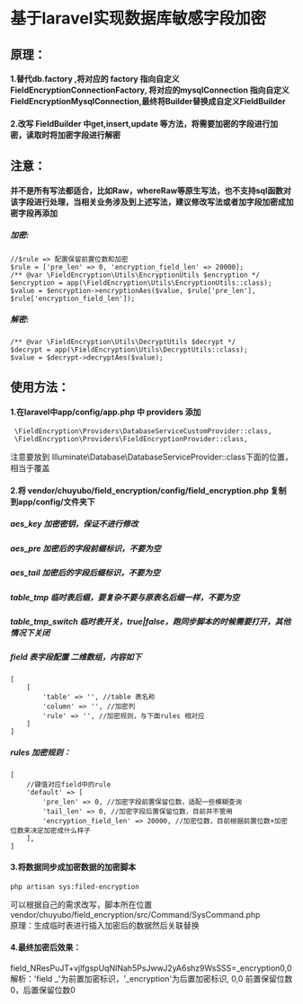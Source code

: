 # 基于laravel实现数据库敏感字段加密
## 原理：
#### 1.替代db.factory ,将对应的 factory 指向自定义 FieldEncryptionConnectionFactory, 将对应的mysqlConnection 指向自定义FieldEncryptionMysqlConnection,最终将Builder替换成自定义FieldBuilder
#### 2.改写 FieldBuilder 中get,insert,update 等方法，将需要加密的字段进行加密，读取时将加密字段进行解密
## 注意：
#### 并不是所有写法都适合，比如Raw，whereRaw等原生写法，也不支持sql函数对该字段进行处理，当相关业务涉及到上述写法，建议修改写法或者加字段加密成加密字段再添加
##### 加密:
    //$rule => 配置保留前置位数和加密
    $rule = ['pre_len' => 0, 'encryption_field_len' => 20000];
    /** @var \FieldEncryption\Utils\EncryptionUtils $encryption */
    $encryption = app(\FieldEncryption\Utils\EncryptionUtils::class);
    $value = $encryption->encryptionAes($value, $rule['pre_len'], $rule['encryption_field_len']);
##### 解密:
    /** @var \FieldEncryption\Utils\DecryptUtils $decrypt */
    $decrypt = app(\FieldEncryption\Utils\DecryptUtils::class);
    $value = $decrypt->decryptAes($value);
## 使用方法：
#### 1.在laravel中app/config/app.php 中 providers 添加
     \FieldEncryption\Providers\DatabaseServiceCustomProvider::class,
     \FieldEncryption\Providers\FieldEncryptionProvider::class,
注意要放到 Illuminate\Database\DatabaseServiceProvider::class下面的位置，相当于覆盖
#### 2.将 vendor/chuyubo/field_encryption/config/field_encryption.php 复制到app/config/文件夹下
##### aes_key 加密密钥，保证不进行修改
##### aes_pre 加密后的字段前缀标识，不要为空
##### aes_tail 加密后的字段后缀标识，不要为空
##### table_tmp 临时表后缀，要复杂不要与原表名后缀一样，不要为空
##### table_tmp_switch 临时表开关，true|false，跑同步脚本的时候需要打开，其他情况下关闭
##### field 表字段配置 二维数组，内容如下
    [
        [
            'table' => '', //table 表名称
            'column' => '', //加密列
            'rule' => '', //加密规则，与下面rules 相对应
        ]
    ]
##### rules 加密规则：
    [
        //键值对应field中的rule
        'default' => [
            'pre_len' => 0, //加密字段前置保留位数，适配一些模糊查询
            'tail_len' => 0, //加密字段后置保留位数，目前并不管用
            'encryption_field_len' => 20000, //加密位数，目前根据前置位数+加密位数来决定加密成什么样子
        ],
    ]
#### 3.将数据同步成加密数据的加密脚本
    php artisan sys:filed-encryption
可以根据自己的需求改写，脚本所在位置
<br>vendor/chuyubo/field_encryption/src/Command/SysCommand.php
<br>原理：生成临时表进行插入加密后的数据然后关联替换
#### 4.最终加密后效果：
field_NResPuJT+vjlfgspUqNINah5PsJwwJ2yA6shz9WsSSS=_encryption0,0
<br/>解析：'field _'为前置加密标识，'_encryption'为后置加密标识, 0,0 前置保留位数0，后置保留位数0





